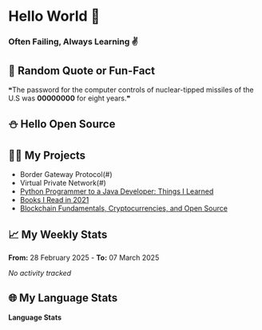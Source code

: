 # Hello World 🙏  


### Often Failing, Always Learning ✌  

## 🔖 Random Quote or Fun-Fact  
❝The password for the computer controls of nuclear-tipped missiles of the U.S was **00000000** for eight years.❞  

## ⛄ Hello Open Source  

## 👨‍💻 My Projects
- Border Gateway Protocol(#)  
- Virtual Private Network(#)  
- [Python Programmer to a Java Developer: Things I Learned](#)  
- [Books I Read in 2021](#)  
- [Blockchain Fundamentals, Cryptocurrencies, and Open Source](#)  

## 📈 My Weekly Stats  
**From:** 28 February 2025 - **To:** 07 March 2025  

_No activity tracked_  

## 🌐 My Language Stats  
**Language Stats**  
